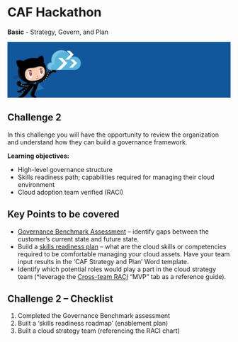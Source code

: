 # CAF Hackathon

**Basic** - Strategy, Govern, and Plan

![CAF Hackathon Header](/media/caf-hackathon-header.png)

## Challenge 2

In this challenge you will have the opportunity to review the organization and understand how they can build a governance framework.

**Learning objectives:**

- High-level governance structure
- Skills readiness path; capabilities required for managing their cloud environment
- Cloud adoption team verified (RACI)

## Key Points to be covered

- [Governance Benchmark Assessment](https://cafbaseline.com/) – identify gaps between the customer’s current state and future state.
- Build a [skills readiness plan](https://docs.microsoft.com/azure/cloud-adoption-framework/plan/adapt-roles-skills-processes) – what are the cloud skills or competencies required to be comfortable managing your cloud assets.  Have your team input results in the ‘CAF Strategy and Plan’ Word template.
- Identify which potential roles would play a part in the cloud strategy team (*leverage the [Cross-team RACI](https://archcenter.blob.core.windows.net/cdn/fusion/management/raci-template.xlsx) “MVP” tab as a reference guide).

## Challenge 2 – Checklist

1. Completed the Governance Benchmark assessment 
2. Built a ‘skills readiness roadmap’ (enablement plan)
3. Built a cloud strategy team (referencing the RACI chart)
